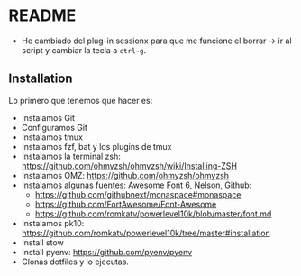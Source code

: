 # README

- He cambiado del plug-in sessionx para que me funcione el borrar -> ir al script y cambiar la tecla a `ctrl-g`.

## Installation

Lo primero que tenemos que hacer es:

- Instalamos Git
- Configuramos Git
- Instalamos tmux
- Instalamos fzf, bat y los plugins de tmux
- Instalamos la terminal zsh: <https://github.com/ohmyzsh/ohmyzsh/wiki/Installing-ZSH>
- Instalamos OMZ: <https://github.com/ohmyzsh/ohmyzsh>
- Instalamos algunas fuentes: Awesome Font 6, Nelson, Github:
  - <https://github.com/githubnext/monaspace#monaspace>
  - <https://github.com/FortAwesome/Font-Awesome>
  - <https://github.com/romkatv/powerlevel10k/blob/master/font.md>
- Instalamos pk10: <https://github.com/romkatv/powerlevel10k/tree/master#installation>
- Install stow
- Install pyenv: <https://github.com/pyenv/pyenv>
- Clonas dotfiles y lo ejecutas.
